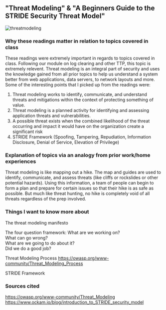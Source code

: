 ## "Threat Modeling" & "A Beginners Guide to the STRIDE Security Threat Model"

![threatmodeling](https://user-images.githubusercontent.com/97761340/193974067-5cf0c796-08be-4628-81e9-c8bce495cda7.jpeg)

### Why these readings matter in relation to topics covered in class
These readings were extremely important in regards to topics covered in class. Following our module on log clearing and other TTP, this topic is extremely
relevent. Threat modeling is an integral part of security and uses the knowledge gained from all prior topics to help us understand a system better from 
web applications, data servers, to network layouts and more. Some of the interesting points that I picked up from the readings were:  
1. Threat modeling works to identify, communicate, and understand threats and mitigations within the context of protecting something of value.
2. Threat modeling is a planned activity for identifying and assessing application threats and vulnerabilities.
3. A possible threat exists when the combined likelihood of the threat occurring and impact it would have on the organization create a significant risk
4. STRIDE Framework (Spoofing, Tampering, Repudiation, Information Disclosure, Denial of Service, Elevation of Privilege)


### Explanation of topics via an analogy from prior work/home experiences
Threat modeling is like mapping out a hike. The map and guides are used to identify, communicate, and assess threats (like cliffs or rockslides or other
potential hazards). Using this information, a team of people can begin to form a plan and prepare for certain issues so that their hike is as safe as possible.
But much like threat hunting, no hike is completely void of all threats regardless of the prep involved.

### Things I want to know more about
The threat modeling manifesto 

The four question framework: 
What are we working on?  
What can go wrong?  
What are we going to do about it?  
Did we do a good job?  

Threat Modeling Process
https://owasp.org/www-community/Threat_Modeling_Process

STRIDE Framework

### Sources cited
https://owasp.org/www-community/Threat_Modeling  
https://www.ockam.io/blog/introduction_to_STRIDE_security_model
